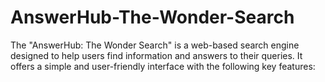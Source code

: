 # AnswerHub-The-Wonder-Search
The "AnswerHub: The Wonder Search" is a web-based search engine designed to help users find information and answers to their queries. It offers a simple and user-friendly interface with the following key features:
